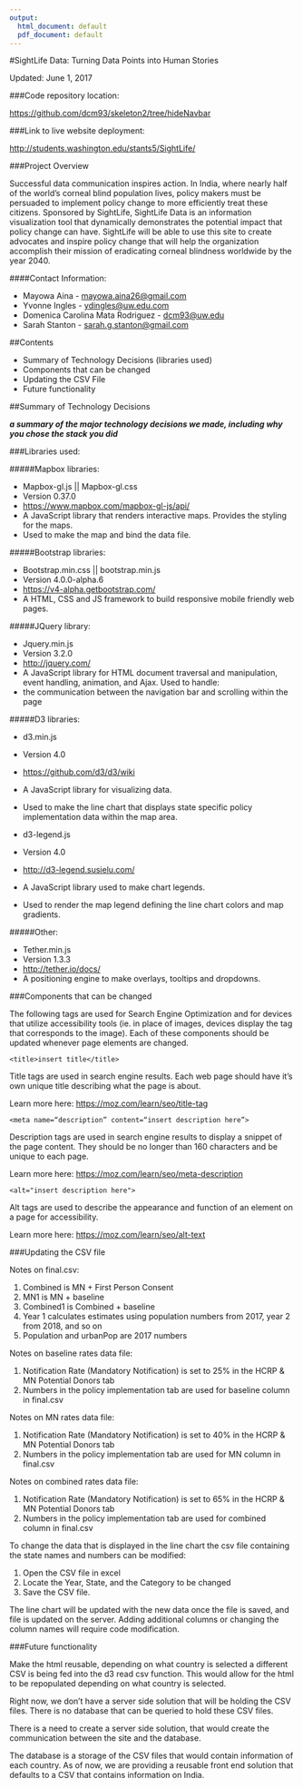 ```yaml
---
output:
  html_document: default
  pdf_document: default
---
```

#SightLife Data: Turning Data Points into Human Stories

Updated: June 1, 2017

###Code repository location:

https://github.com/dcm93/skeleton2/tree/hideNavbar

###Link to live website deployment:

http://students.washington.edu/stants5/SightLife/

###Project Overview

Successful data communication inspires action. In India, where nearly half of the world’s corneal blind population lives, policy makers must be persuaded to implement policy change to more efficiently treat these citizens. Sponsored by SightLife, SightLife Data is an information visualization tool that dynamically demonstrates the potential impact that policy change can have. SightLife will be able to use this site to create advocates and inspire policy change that will help the organization accomplish their mission of eradicating corneal blindness worldwide by the year 2040.

####Contact Information:

  - Mayowa Aina - mayowa.aina26@gmail.com
  - Yvonne Ingles - ydingles@uw.edu.com
  - Domenica Carolina Mata Rodriguez - dcm93@uw.edu
  - Sarah Stanton - sarah.g.stanton@gmail.com

##Contents

  - Summary of Technology Decisions (libraries used)
  - Components that can be changed
  - Updating the CSV File
  - Future functionality

##Summary of Technology Decisions

***a summary of the major technology decisions we made, including why you chose the stack you did***

###Libraries used:

#####Mapbox libraries:

  - Mapbox-gl.js ||  Mapbox-gl.css
  - Version 0.37.0
  - https://www.mapbox.com/mapbox-gl-js/api/
  - A JavaScript library that renders interactive maps. Provides the styling for the maps.
  - Used to make the map and bind the data file.

#####Bootstrap libraries:

  - Bootstrap.min.css  || bootstrap.min.js
  - Version 4.0.0-alpha.6
  - https://v4-alpha.getbootstrap.com/
  - A HTML, CSS and JS framework to build responsive mobile friendly web pages.

#####JQuery library:

  - Jquery.min.js
  - Version 3.2.0
  - http://jquery.com/
  - A JavaScript library for HTML document traversal and manipulation, event handling, animation, and Ajax.
  Used to handle:
  - the communication between the navigation bar and scrolling within the page

#####D3 libraries:

- d3.min.js
- Version 4.0
- https://github.com/d3/d3/wiki
- A JavaScript library for  visualizing data.
- Used to make the line chart that displays state specific policy implementation data within the map area.
 
- d3-legend.js
- Version 4.0
- http://d3-legend.susielu.com/
- A JavaScript library used to make chart legends.
- Used to render the map legend defining the line chart colors and map gradients.

#####Other: 

  - Tether.min.js
  - Version 1.3.3
  - http://tether.io/docs/
  - A positioning engine to make overlays, tooltips and dropdowns.

###Components that can be changed

The following tags are used for Search Engine Optimization and for devices that utilize accessibility tools (ie. in place of images, devices display the <alt> tag that corresponds to the image). Each of these components should be updated whenever page elements are changed.

`<title>insert title</title>`

Title tags are used in search engine results. Each web page should have it’s own unique title describing what the page is about.

Learn more here: https://moz.com/learn/seo/title-tag

`<meta name=“description” content=“insert description here”>`

Description tags are used in search engine results to display a snippet of the page content. They should be no longer than 160 characters and be unique to each page.

Learn more here: https://moz.com/learn/seo/meta-description

`<alt="insert description here">`

Alt tags are used to describe the appearance and function of an element on a page for accessibility.

Learn more here: https://moz.com/learn/seo/alt-text

###Updating the CSV file

Notes on final.csv:

1. Combined is MN + First Person Consent
2. MN1 is MN + baseline
3. Combined1 is Combined + baseline
4. Year 1 calculates estimates using population numbers from 2017, year 2 from 2018, and so on
5. Population and urbanPop are 2017 numbers

Notes on baseline rates data file:

1. Notification Rate (Mandatory Notification) is set to 25% in the HCRP & MN Potential Donors tab
2. Numbers in the policy implementation tab are used for baseline column in final.csv

Notes on MN rates data file:

1. Notification Rate (Mandatory Notification) is set to 40% in the HCRP & MN Potential Donors tab
2. Numbers in the policy implementation tab are used for MN column in final.csv

Notes on combined rates data file:

1. Notification Rate (Mandatory Notification) is set to 65% in the HCRP & MN Potential Donors tab
2. Numbers in the policy implementation tab are used for combined column in final.csv

To change the data that is displayed in the line chart the csv file containing the state names and numbers can be modified:

1. Open the CSV file in excel
2. Locate the Year, State, and the Category to be changed
3. Save the CSV file.

The line chart will be updated with the new data once the file is saved, and file is updated on the server. Adding additional columns or changing the column names will require code modification. 

###Future functionality

Make the html reusable, depending on what country is selected a different CSV is being fed into the d3 read csv function. This would allow for the html to be repopulated depending on what country is selected.
 
Right now, we don’t have a server side solution that will be holding the CSV files.
There is no database that can be queried to hold these CSV files.
 
There is a need to create a server side solution, that would create the communication between the site and the database.
 
The database is a storage of the CSV files that would contain information of each country. As of now, we are providing a reusable front end solution that defaults to a CSV that contains information on India.

